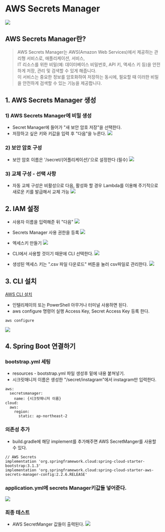 # AWS Secrets Manager
![](https://github.com/dididiri1/TIL/blob/main/AWS/Secrets/images/aws-secrets-logo.png?raw=true)

## AWS Secrets Manager란?
> AWS Secrets Manager는 AWS(Amazon Web Services)에서 제공하는 관리형 서비스로, 애플리케이션, 서비스,    
> IT 리소스를 위한 비밀(예: 데이터베이스 비밀번호, API 키, 액세스 키 등)을 안전하게 저장, 관리 및 검색할 수 있게 해줍니다.  
> 이 서비스는 중요한 정보를 암호화하여 저장하는 동시에, 필요할 때 이러한 비밀을 안전하게 검색할 수 있는 기능을 제공합니다.


## 1. AWS Secrets Manager 생성

### 1) AWS Secrets Manager에 비밀 생성
- Secret Manager에 들어가 "새 보안 암호 저장"을 선택한다.
- 저장하고 싶은 키와 키값을 입력 후  "다음"을 누른다.
![](https://github.com/dididiri1/TIL/blob/main/AWS/Secrets/images/01.png?raw=true)


### 2) 보안 암호 구성
- 보안 암호 이름은 '/secret/{어플리케이션}'으로 설정한다 (필수)
![](https://github.com/dididiri1/TIL/blob/main/AWS/Secrets/images/02.png?raw=true)

### 3) 교체 구성 - 선택 사항
- 자동 교체 구성은 비활성으로 다음, 활성화 할 경우 Lambda를 이용해 주기적으로 새로운 키를 발급해서 교체 가능
![](https://github.com/dididiri1/TIL/blob/main/AWS/Secrets/images/03.png?raw=true)


## 2. IAM 설정
- 사용자 이름을 입력해준 뒤 "다음"
![](https://github.com/dididiri1/TIL/blob/main/AWS/Secrets/images/04.png?raw=true)

- Secrets Manager 사용 권한을 등록
![](https://github.com/dididiri1/TIL/blob/main/AWS/Secrets/images/05.png?raw=true)

- 엑세스키 만들기
![](https://github.com/dididiri1/TIL/blob/main/AWS/Secrets/images/06.png?raw=true)

- CLI에서 사용할 것이기 때문에 CLI 선택한다.
![](https://github.com/dididiri1/TIL/blob/main/AWS/Secrets/images/07.png?raw=true)

-  생성된 엑세스 키는 ".csv 파일 다운로드" 버튼을 눌러 csv파일로 관리한다.
![](https://github.com/dididiri1/TIL/blob/main/AWS/Secrets/images/08.png?raw=true)


## 3. CLI 설치
[AWS CLI 설치](https://github.com/dididiri1/TIL/blob/main/AWS/CLI/CLI.md)

- 인텔리제이의 또는 PowerShell 아무거나 터미널 사용하면 된다.
- aws configure 명령어 실행 Access Key, Secret Access Key 등록 한다.
``` log
aws configure
``` 
![](https://github.com/dididiri1/TIL/blob/main/AWS/Secrets/images/09.png?raw=true)


## 4. Spring Boot 연결하기 
### bootstrap.yml 세팅
- resources - bootstrap.yml 파일 생성후 밑에 내용 붙쳐넣기.
- 시크릿매니저 이름은 생성한 "/secret/instagram"에서 instagram만 입력한다.
``` ymi
aws:
  secretsmanager:
    name: {시크릿매니저 이름}
cloud:
  aws:
    region:
      static: ap-northeast-2
``` 


### 의존성 추가
- build.gradle에 해당 implement를 추가해주면 AWS SecretManger를 사용할 수 있다.
``` log
// AWS Secrets
implementation 'org.springframework.cloud:spring-cloud-starter-bootstrap:3.1.3'
implementation 'org.springframework.cloud:spring-cloud-starter-aws-secrets-manager-config:2.2.6.RELEASE'
``` 

### application.yml에 secrets Manager키값들 넣어준다.
![](https://github.com/dididiri1/TIL/blob/main/AWS/Secrets/images/10.png?raw=true)

### 최종 테스트
- AWS SecretManger 값들이 출력된다.
![](https://github.com/dididiri1/TIL/blob/main/AWS/Secrets/images/11.png?raw=true)